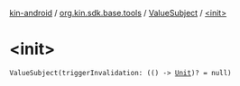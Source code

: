 [kin-android](../../index.md) / [org.kin.sdk.base.tools](../index.md) / [ValueSubject](index.md) / [&lt;init&gt;](./-init-.md)

# &lt;init&gt;

`ValueSubject(triggerInvalidation: (() -> `[`Unit`](https://kotlinlang.org/api/latest/jvm/stdlib/kotlin/-unit/index.html)`)? = null)`